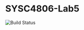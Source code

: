 # SYSC4806-Lab5

![Build Status](https://github.com/H-Jallad/SYSC4806-Lab5/actions/workflows/ci.yml/badge.svg)
